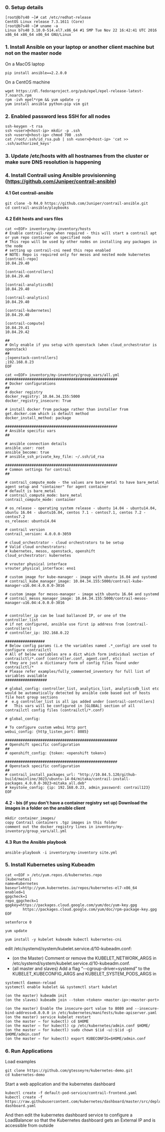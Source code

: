 ### 0. Setup details 
```
[root@b7s40 ~]# cat /etc/redhat-release
CentOS Linux release 7.3.1611 (Core)
[root@b7s40 ~]# uname -a
Linux b7s40 3.10.0-514.el7.x86_64 #1 SMP Tue Nov 22 16:42:41 UTC 2016 x86_64 x86_64 x86_64 GNU/Linux
```

### 1. Install Ansible on your laptop or another client machine but not on the master node
On a MacOS laptop
```
pip install ansible==2.2.0.0
```
On a CentOS machine
```
wget https://dl.fedoraproject.org/pub/epel/epel-release-latest-7.noarch.rpm
rpm -ivh epel*rpm && yum update -y
yum install ansible python-pip vim git
```

### 2. Enabled password less SSH for all nodes
```
ssh-keygen -t rsa
ssh <user>@<host-ip> mkdir -p .ssh
ssh <user>@<host-ip> chmod 700 .ssh
cat /root/.ssh/id_rsa.pub | ssh <user>@<host-ip> 'cat >> .ssh/authorized_keys'
```
### 3. Update /etc/hosts with all hostnames from the cluster or make sure DNS resolution is happening

### 4. Install Contrail using Ansible provisionning (https://github.com/Juniper/contrail-ansible)
#### 4.1 Get contrail-ansible
```
git clone -b R4.0 https://github.com/Juniper/contrail-ansible.git
cd contrail-ansible/playbooks
```
#### 4.2 Edit hosts and vars files
```
cat <<EOF> inventory/my-inventory/hosts
# Enable contrail-repo when required - this will start a contrail apt or yum repo container on specified node
# This repo will be used by other nodes on installing any packages in the node
# setting up contrail-cni need this repo enabled
# NOTE: Repo is required only for mesos and nested mode kubernetes
[contrail-repo]
10.84.29.40
 
[contrail-controllers]
10.84.29.40
 
[contrail-analyticsdb]
10.84.29.40
 
[contrail-analytics]
10.84.29.40
 
[contrail-kubernetes]
10.84.29.40
 
[contrail-compute]
10.84.29.41
10.84.29.42
 
##
# Only enable if you setup with openstack (when cloud_orchestrator is openstack)
##
;[openstack-controllers]
;192.168.0.23
EOF

cat <<EOF> inventory/my-inventory/group_vars/all.yml
###################################################
# Docker configurations
##
# docker registry
docker_registry: 10.84.34.155:5000
docker_registry_insecure: True
 
# install docker from package rather than installer from get.docker.com which is default method
docker_install_method: package
 
###################################################
# Ansible specific vars
##
 
# ansible connection details
ansible_user: root
ansible_become: true
# ansible_ssh_private_key_file: ~/.ssh/id_rsa
 
###################################################
# Common settings for contrail
##
 
# contrail_compute_mode - the values are bare_metal to have bare_metal agent setup and "container" for agent container
# default is bare_metal
# contrail_compute_mode: bare_metal
contrail_compute_mode: container
 
# os_release - operating system release - ubuntu 14.04 - ubuntu14.04, ubuntu 16.04 - ubuntu16.04, centos 7.1 - centos7.1, centos 7.2 - centos7.2
os_release: ubuntu14.04
 
# contrail version
contrail_version: 4.0.0.0-3059
 
# cloud_orchestrator - cloud orchestrators to be setup
# Valid cloud orchestrators:
# kubernetes, mesos, openstack, openshift
cloud_orchestrator: kubernetes
 
# vrouter physical interface
vrouter_physical_interface: eno1
 
# custom image for kube-manager - image with ubuntu 16.04 and systemd
# contrail_kube_manager_image: 10.84.34.155:5000/contrail-kube-manager-u16.04:4.0.0.0-3016
 
# custom image for mesos-manager - image with ubuntu 16.04 and systemd
# contrail_mesos_manager_image: 10.84.34.155:5000/contrail-mesos-manager-u16.04:4.0.0.0-3016
 
 
# controller_ip can be load ballanced IP, or one of the controller_list
# if not configured, ansible use first ip address from [contrail-controllers]
# controller_ip: 192.168.0.22
 
##################
# Below config params (i.e the variables named .*_config) are used to configure contrailctl
# All of below variables are a dict which form individual section of contrailctl/*.conf (controller.conf, agent.conf, etc)
# they are just a dictionary form of config files found under contrailctl/*
# Please refer examples/fully_commented_inventory for full list of variables available
###################
 
# global_config: controller_list, analytics_list, analyticsdb_list etc would be automatically detected by ansible code based out of hosts file host group sections
#  e.g controller_list is all ips added under [contrail-controllers]
#   This vars will be configured in [GLOBAL] section of all contrailctl config files (contrailctl/*.conf)
 
# global_config:
 
# To configure custom webui http port
webui_config: {http_listen_port: 8085}
 
###################################################
# Openshift specific configuration
##
# openshift_config: {token: <openshift token>}
 
###################################################
# Openstack specific configuration
##
# contrail_install_packages_url: "http://10.84.5.120/github-build/mainline/3023/ubuntu-14-04/mitaka/contrail-install-packages_4.0.0.0-3023~mitaka_all.deb"
# keystone_config: {ip: 192.168.0.23, admin_password: contrail123}
EOF
```

#### 4.2 - bis (if you don't have a container registry set up) Download the images in a folder on the ansible client 
```
mkdir container_images/
copy Contrail containers .tgz images in this folder
comment out the docker registry lines in inventory/my-inventory/group_vars/all.yml
```
#### 4.3 Run the Ansible playbook 
```
ansible-playbook -i inventory/my-inventory site.yml
```

### 5. Install Kubernetes using Kubeadm
```
cat <<EOF > /etc/yum.repos.d/kubernetes.repo
[kubernetes]
name=Kubernetes
baseurl=http://yum.kubernetes.io/repos/kubernetes-el7-x86_64
enabled=1
gpgcheck=1
repo_gpgcheck=1
gpgkey=https://packages.cloud.google.com/yum/doc/yum-key.gpg
        https://packages.cloud.google.com/yum/doc/rpm-package-key.gpg
EOF
 
setenforce 0
 
yum update

yum install -y kubelet kubeadm kubectl kubernetes-cni
```

edit /etc/systemd/system/kubelet.service.d/10-kubeadm.conf:
- (on the Master) Comment or remove the KUBELET_NETWORK_ARGS in /etc/systemd/system/kubelet.service.d/10-kubeadm.conf.
- (all master and slaves) Add a flag “--cgroup-driver=systemd” to the KUBELET_KUBECONFIG_ARGS and KUBELET_SYSTEM_PODS_ARGS in
```
systemctl daemon-reload
systemctl enable kubelet && systemctl start kubelet

(on the master) kubeadm init
(on the slaves) kubeadm join --token <token> <master-ip>:<master-port>
 
(on the master) Enable the insecure-port value to 8080 and --insecure-bind-address=0.0.0.0 in /etc/kubernetes/manifests/kube-apiserver.yaml
(on the master) service kubelet restart
(on the master – for kubectl) cd $HOME
(on the master – for kubectl) cp /etc/kubernetes/admin.conf $HOME/
(on the master – for kubectl) sudo chown $(id -u):$(id -g) $HOME/admin.conf
(on the master – for kubectl) export KUBECONFIG=$HOME/admin.conf
```

### 6. Run Applications 
Load examples 
```
git clone https://github.com/gtesseyre/kubernetes-demo.git
cd kubernetes-demo
```
Start a web application and the kubernetes dashboard
```
kubectl create -f default-pod-service/contrail-frontend.yaml
kubectl create -f https://raw.githubusercontent.com/kubernetes/dashboard/master/src/deploy/kubernetes-dashboard.yaml
```
And then edit the kubernetes dashboard service to configure a LoadBalancer so that the Kubernetes dashboard gets an External IP and is accessible from outside

